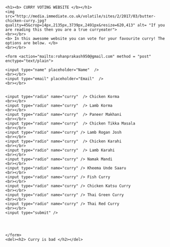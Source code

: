 <!doctype html>
<html>
<head>
    <title>VOTE FOR YOUR FAV CURRY</title>

	<h1><b> CURRY VOTING WEBSITE </b></h1>
	<img src="http://media.immediate.co.uk/volatile/sites/2/2017/03/butter-chicken-curry.jpg?quality=45&crop=14px,2135px,3739px,2491px&resize=620,413" alt= "If you are reading this then you are a true curryeater">
	<br></br>
	<b> In this awesome website you can vote for your favourite curry! The options are below. </b>
	<br></br>
	
	<form <action="mailto:rohanprakash950@gmail.com" method = "post" enctype="text/plain">
	
	<input type="name" placeholder="Name"  />
	<br></br>
	<input type="email" placeholder="Email"  />
	<br></br>


	<input type="radio" name="curry"  /> Chicken Korma
	<br></br>
	<input type="radio" name="curry"  /> Lamb Korma
	<br></br>
	<input type="radio" name="curry"  /> Paneer Makhani
	<br></br>
	<input type="radio" name="curry"  /> Chicken Tikka Masala
	<br></br>
	<input type="radio" name="curry" /> Lamb Rogan Josh
	<br></br>
	<input type="radio" name="curry"  /> Chicken Karahi
	<br></br>
	<input type="radio" name="curry"  /> Lamb Karahi
	<br></br>
	<input type="radio" name="curry" /> Namak Mandi
	<br></br>
	<input type="radio" name="curry" /> Kheema Unde Saaru
	<br></br>
	<input type="radio" name="curry" /> Fish Curry
	<br></br>
	<input type="radio" name="curry" /> Chicken Katsu Curry
	<br></br>
	<input type="radio" name="curry" /> Thai Green Curry
	<br></br>
	<input type="radio" name="curry" /> Thai Red Curry
	<br></br>
	<input type="submit" />
	



	</form>
	<del><h2> Curry is bad </h2></del>

</head>
</html>
